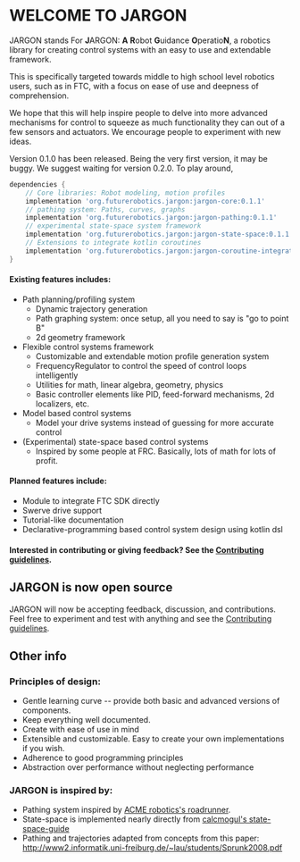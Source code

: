 # WELCOME TO JARGON

JARGON stands For **J**ARGON: **A** **R**obot **G**uidance **O**peratio**N**,
a robotics library for creating control systems with an easy to use and extendable framework.

This is specifically targeted towards middle to high school level robotics users, such as in FTC, with a focus on ease of use and deepness of comprehension.

We hope that this will help inspire people to delve into more advanced mechanisms for control to squeeze as much functionality they can out of a few sensors and actuators. We encourage people to experiment with new ideas.

Version 0.1.0 has been released. Being the very first version, it may be buggy. We suggest waiting for
version 0.2.0.
To play around,
```groovy
dependencies {
    // Core libraries: Robot modeling, motion profiles
    implementation 'org.futurerobotics.jargon:jargon-core:0.1.1'
    // pathing system: Paths, curves, graphs
    implementation 'org.futurerobotics.jargon:jargon-pathing:0.1.1'
    // experimental state-space system framework
    implementation 'org.futurerobotics.jargon:jargon-state-space:0.1.1'
    // Extensions to integrate kotlin coroutines
    implementation 'org.futurerobotics.jargon:jargon-coroutine-integration:0.1.1'
}
```


#### Existing features includes:
- Path planning/profiling system
   - Dynamic trajectory generation
   - Path graphing system: once setup, all you need to say is "go to point B"
   - 2d geometry framework
- Flexible control systems framework
   - Customizable and extendable motion profile generation system
   - FrequencyRegulator to control the speed of control loops intelligently
   - Utilities for math, linear algebra, geometry, physics
   - Basic controller elements like PID, feed-forward mechanisms, 2d localizers, etc.
- Model based control systems
   - Model your drive systems instead of guessing for more accurate control
- (Experimental) state-space based control systems
   - Inspired by some people at FRC. Basically, lots of math for lots of profit.
 #### Planned features include:
 - Module to integrate FTC SDK directly
 - Swerve drive support
 - Tutorial-like documentation
 - Declarative-programming based control system design using kotlin dsl
 
#### Interested in contributing or giving feedback? See the [Contributing guidelines](CONTRIBUTING.md).

## JARGON is now open source
JARGON will now be accepting feedback, discussion, and contributions. Feel free to experiment and test with anything and see the [Contributing guidelines](CONTRIBUTING.md).
 
## Other info
### Principles of design:
- Gentle learning curve -- provide both basic and advanced versions of components.
- Keep everything well documented.
- Create with ease of use in mind
- Extensible and customizable. Easy to create your own implementations if you wish.
- Adherence to good programming principles
- Abstraction over performance without neglecting performance

### JARGON is inspired by:
- Pathing system inspired by [ACME robotics's roadrunner](https://github.com/acmerobotics/road-runner).
- State-space is implemented nearly directly from [calcmogul's state-space-guide](https://github.com/calcmogul/state-space-guide)
- Pathing and trajectories adapted from concepts from this paper: <http://www2.informatik.uni-freiburg.de/~lau/students/Sprunk2008.pdf>
